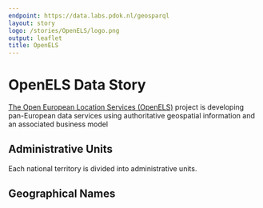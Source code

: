 ```yaml
---
endpoint: https://data.labs.pdok.nl/geosparql
layout: story
logo: /stories/OpenELS/logo.png
output: leaflet
title: OpenELS
---
```


#  OpenELS Data Story 

[The Open European Location Services (OpenELS)](http://openels.eu/about/) project is developing pan-European data services using authoritative geospatial information and an associated business model


## Administrative Units

Each national territory is divided into administrative units. 

<div data-query
     data-query-endpoint="https://data.labs.pdok.nl/geosparql"
     data-query-sparql="au_2nd.rq">
</div>

## Geographical Names
